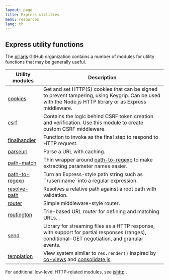 ```yaml
---
layout: page
title: Express utilities
menu: resources
lang: th
---
```


## Express utility functions

The [pillarjs](https://github.com/pillarjs) GitHub organization contains a number of modules
for utility functions that may be generally useful.

| Utility modules                                                | Description                                                                                                                                                                 |
| -------------------------------------------------------------- | --------------------------------------------------------------------------------------------------------------------------------------------------------------------------- |
| [cookies](https://www.npmjs.com/package/cookies)               | Get and set HTTP(S) cookies that can be signed to prevent tampering, using Keygrip. Can be used with the Node.js HTTP library or as Express middleware.                     |
| [csrf](https://www.npmjs.com/package/csrf)                     | Contains the logic behind CSRF token creation and verification. Use this module to create custom CSRF middleware.                                                           |
| [finalhandler](https://www.npmjs.com/package/finalhandler)     | Function to invoke as the final step to respond to HTTP request.                                                                                                            |
| [parseurl](https://www.npmjs.com/package/parseurl)             | Parse a URL with caching.                                                                                                                                                   |
| [path-match](https://www.npmjs.com/package/path-match)         | Thin wrapper around [path-to-regexp](https://github.com/component/path-to-regexp) to make extracting parameter names easier.                                                |
| [path-to-regexp](https://www.npmjs.com/package/path-to-regexp) | Turn an Express-style path string such as ``/user/:name` into a regular expression.                                                                                         |
| [resolve-path](https://www.npmjs.com/package/resolve-path)     | Resolves a relative path against a root path with validation.                                                                                                               |
| [router](https://www.npmjs.com/package/router)                 | Simple middleware-style router.                                                                                                                                             |
| [routington](https://www.npmjs.com/package/routington)         | Trie-based URL router for defining and matching URLs.                                                                                                                       |
| [send](https://www.npmjs.com/package/send)                     | Library for streaming files as a HTTP response, with support for partial responses (ranges), conditional-GET negotiation, and granular events.                              |
| [templation](https://www.npmjs.com/package/templation)         | View system similar to `res.render()` inspired by [co-views](https://github.com/visionmedia/co-views) and [consolidate.js](https://github.com/visionmedia/consolidate.js/). |

For additional low-level HTTP-related modules, see [jshttp](http://jshttp.github.io/) .
